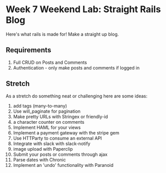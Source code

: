 # Week 7 Weekend Lab: Straight Rails Blog

Here's what rails is made for! Make a straight up blog.

## Requirements

1. Full CRUD on Posts and Comments
2. Authentication - only make posts and comments if logged in

## Stretch

As a stretch do something neat or challenging here are some ideas:

1. add tags (many-to-many)
2. Use will_paginate for pagination
5. Make pretty URLs with Stringex or friendly-id
3. a character counter on comments
6. Implement HAML for your views
4. Implement a payment gateway with the stripe gem
5. Use HTTParty to consume an external API
6. Integrate with slack with slack-notify
2. image upload with Paperclip
4. Submit your posts or comments through ajax
6. Parse dates with Chronic
7. Implement an 'undo' functionality with Paranoid
